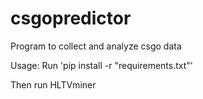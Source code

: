 # csgopredictor
Program to collect and analyze csgo data

Usage:
Run 'pip install -r "requirements.txt"'

Then run HLTVminer
